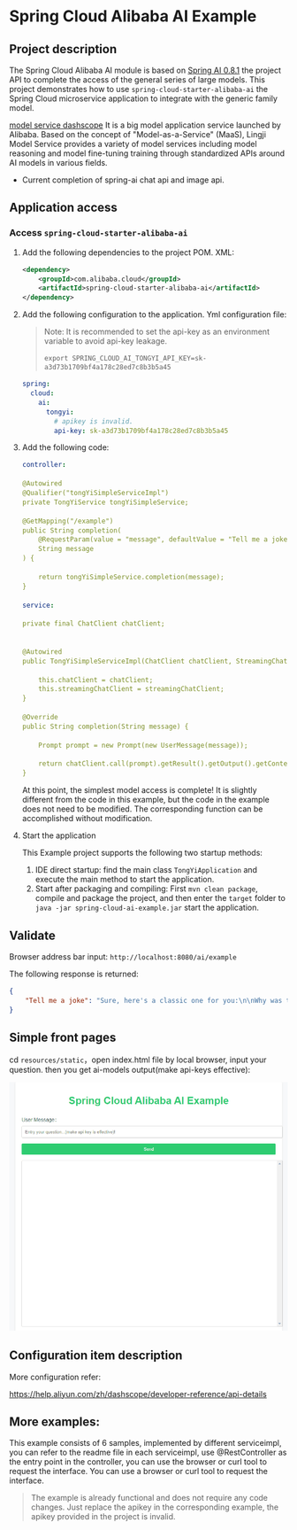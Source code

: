 # Spring Cloud Alibaba AI Example

## Project description

The Spring Cloud Alibaba AI module is based on [Spring AI 0.8.1](https://docs.spring.io/spring-ai/reference/0.8-SNAPSHOT/index.html) the project API to complete the access of the general series of large models. This project demonstrates how to use `spring-cloud-starter-alibaba-ai` the Spring Cloud microservice application to integrate with the generic family model.

[model service dashscope](https://help.aliyun.com/zh/dashscope/) It is a big model application service launched by Alibaba. Based on the concept of "Model-as-a-Service" (MaaS), Lingji Model Service provides a variety of model services including model reasoning and model fine-tuning training through standardized APIs around AI models in various fields.

- Current completion of spring-ai chat api and image api.

## Application access

### Access `spring-cloud-starter-alibaba-ai`

1. Add the following dependencies to the project POM. XML:

   ```xml
   <dependency>
       <groupId>com.alibaba.cloud</groupId>
       <artifactId>spring-cloud-starter-alibaba-ai</artifactId>
   </dependency>
   ```

2. Add the following configuration to the application. Yml configuration file:

    > Note: It is recommended to set the api-key as an environment variable to avoid api-key leakage.
    >    
    > ```shell
    > export SPRING_CLOUD_AI_TONGYI_API_KEY=sk-a3d73b1709bf4a178c28ed7c8b3b5a45
    > ```

   ```yml
   spring:
     cloud:
       ai:
         tongyi:
           # apikey is invalid.
           api-key: sk-a3d73b1709bf4a178c28ed7c8b3b5a45
   ```
   
3. Add the following code:

   ```yml
   controller:
   
   @Autowired
   @Qualifier("tongYiSimpleServiceImpl")
   private TongYiService tongYiSimpleService;
   
   @GetMapping("/example")
   public String completion(
       @RequestParam(value = "message", defaultValue = "Tell me a joke")
       String message
   ) {
   
       return tongYiSimpleService.completion(message);
   }
   
   service:
   
   private final ChatClient chatClient;
   
   
   @Autowired
   public TongYiSimpleServiceImpl(ChatClient chatClient, StreamingChatClient streamingChatClient) {
   
       this.chatClient = chatClient;
       this.streamingChatClient = streamingChatClient;
   }
   
   @Override
   public String completion(String message) {
   
       Prompt prompt = new Prompt(new UserMessage(message));
   
       return chatClient.call(prompt).getResult().getOutput().getContent();
   }
   ```

   At this point, the simplest model access is complete! It is slightly different from the code in this example, but the code in the example does not need to be modified. The corresponding function can be accomplished without modification.

4. Start the application

   This Example project supports the following two startup methods:

   1. IDE direct startup: find the main class `TongYiApplication` and execute the main method to start the application.
   2. Start after packaging and compiling: First `mvn clean package`, compile and package the project, and then enter the `target` folder to `java -jar spring-cloud-ai-example.jar` start the application.

## Validate

Browser address bar input: `http://localhost:8080/ai/example`

The following response is returned:


```json
{
    "Tell me a joke": "Sure, here's a classic one for you:\n\nWhy was the math book sad?\n\nBecause it had too many problems.\n\nI hope that made you smile! If you're looking for more, just let me know."
}
```

## Simple front pages 

cd `resources/static`，open index.html file by local browser, input your question. then you get ai-models output(make api-keys effective):

![ai-example](./images/sca-ai-example-front.gif)

## Configuration item description

More configuration refer:

https://help.aliyun.com/zh/dashscope/developer-reference/api-details

## More examples:

This example consists of 6 samples, implemented by different serviceimpl, you can refer to the readme file in each serviceimpl, use @RestController as the entry point in the controller, you can use the browser or curl tool to request the interface. You can use a browser or curl tool to request the interface.

> The example is already functional and does not require any code changes. Just replace the apikey in the corresponding example, the apikey provided in the project is invalid.
